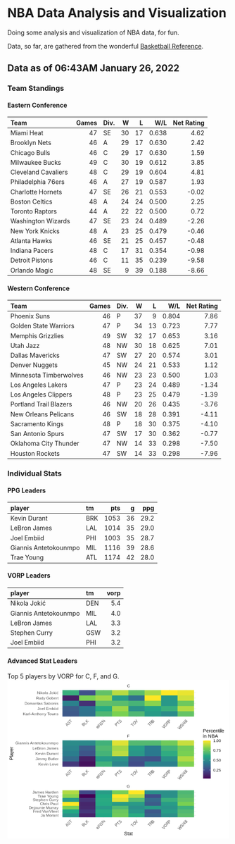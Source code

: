 # NBA Data Analysis and Visualization

Doing some analysis and visualization of NBA data, for fun.

Data, so far, are gathered from the wonderful [Basketball
Reference](https://www.basketball-reference.com/).

## Data as of 06:43AM January 26, 2022

### Team Standings

#### Eastern Conference

| Team                | Games | Div. |  W |  L |   W/L | Net Rating |
| :------------------ | ----: | :--- | -: | -: | ----: | ---------: |
| Miami Heat          |    47 | SE   | 30 | 17 | 0.638 |       4.62 |
| Brooklyn Nets       |    46 | A    | 29 | 17 | 0.630 |       2.42 |
| Chicago Bulls       |    46 | C    | 29 | 17 | 0.630 |       1.59 |
| Milwaukee Bucks     |    49 | C    | 30 | 19 | 0.612 |       3.85 |
| Cleveland Cavaliers |    48 | C    | 29 | 19 | 0.604 |       4.81 |
| Philadelphia 76ers  |    46 | A    | 27 | 19 | 0.587 |       1.93 |
| Charlotte Hornets   |    47 | SE   | 26 | 21 | 0.553 |     \-0.02 |
| Boston Celtics      |    48 | A    | 24 | 24 | 0.500 |       2.25 |
| Toronto Raptors     |    44 | A    | 22 | 22 | 0.500 |       0.72 |
| Washington Wizards  |    47 | SE   | 23 | 24 | 0.489 |     \-2.26 |
| New York Knicks     |    48 | A    | 23 | 25 | 0.479 |     \-0.46 |
| Atlanta Hawks       |    46 | SE   | 21 | 25 | 0.457 |     \-0.48 |
| Indiana Pacers      |    48 | C    | 17 | 31 | 0.354 |     \-0.98 |
| Detroit Pistons     |    46 | C    | 11 | 35 | 0.239 |     \-9.58 |
| Orlando Magic       |    48 | SE   |  9 | 39 | 0.188 |     \-8.66 |

#### Western Conference

| Team                   | Games | Div. |  W |  L |   W/L | Net Rating |
| :--------------------- | ----: | :--- | -: | -: | ----: | ---------: |
| Phoenix Suns           |    46 | P    | 37 |  9 | 0.804 |       7.86 |
| Golden State Warriors  |    47 | P    | 34 | 13 | 0.723 |       7.77 |
| Memphis Grizzlies      |    49 | SW   | 32 | 17 | 0.653 |       3.16 |
| Utah Jazz              |    48 | NW   | 30 | 18 | 0.625 |       7.01 |
| Dallas Mavericks       |    47 | SW   | 27 | 20 | 0.574 |       3.01 |
| Denver Nuggets         |    45 | NW   | 24 | 21 | 0.533 |       1.12 |
| Minnesota Timberwolves |    46 | NW   | 23 | 23 | 0.500 |       1.03 |
| Los Angeles Lakers     |    47 | P    | 23 | 24 | 0.489 |     \-1.34 |
| Los Angeles Clippers   |    48 | P    | 23 | 25 | 0.479 |     \-1.39 |
| Portland Trail Blazers |    46 | NW   | 20 | 26 | 0.435 |     \-3.76 |
| New Orleans Pelicans   |    46 | SW   | 18 | 28 | 0.391 |     \-4.11 |
| Sacramento Kings       |    48 | P    | 18 | 30 | 0.375 |     \-4.10 |
| San Antonio Spurs      |    47 | SW   | 17 | 30 | 0.362 |     \-0.77 |
| Oklahoma City Thunder  |    47 | NW   | 14 | 33 | 0.298 |     \-7.50 |
| Houston Rockets        |    47 | SW   | 14 | 33 | 0.298 |     \-7.96 |

### Individual Stats

#### PPG Leaders

| player                | tm  |  pts |  g |  ppg |
| :-------------------- | :-- | ---: | -: | ---: |
| Kevin Durant          | BRK | 1053 | 36 | 29.2 |
| LeBron James          | LAL | 1014 | 35 | 29.0 |
| Joel Embiid           | PHI | 1003 | 35 | 28.7 |
| Giannis Antetokounmpo | MIL | 1116 | 39 | 28.6 |
| Trae Young            | ATL | 1174 | 42 | 28.0 |

#### VORP Leaders

| player                | tm  | vorp |
| :-------------------- | :-- | ---: |
| Nikola Jokić          | DEN |  5.4 |
| Giannis Antetokounmpo | MIL |  4.0 |
| LeBron James          | LAL |  3.3 |
| Stephen Curry         | GSW |  3.2 |
| Joel Embiid           | PHI |  3.2 |

#### Advanced Stat Leaders

Top 5 players by VORP for C, F, and G.
![](README_files/figure-gfm/README-unnamed-chunk-7-1.png)<!-- -->

